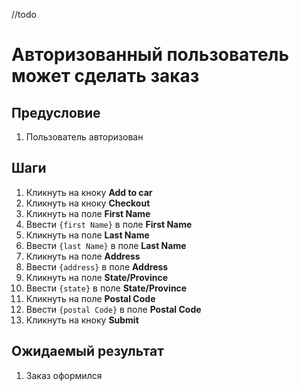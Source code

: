 //todo
# Авторизованный пользователь может сделать заказ

## Предусловие

1. Пользователь авторизован

## Шаги

1. Кликнуть на кноку **Add to car**
2. Кликнуть на кноку **Checkout**
3. Кликнуть на поле **First Name**
4. Ввести `{first Name}` в поле **First Name**
5. Кликнуть на поле **Last Name**
6. Ввести `{last Name}` в поле **Last Name**
7. Кликнуть на поле **Address**
8. Ввести `{address}` в поле **Address**
9. Кликнуть на поле **State/Province**
10. Ввести `{state}` в поле **State/Province**
11. Кликнуть на поле **Postal Code**
12. Ввести `{postal Code}` в поле **Postal Code**
13. Кликнуть на кноку **Submit**

## Ожидаемый результат

1. Заказ оформился